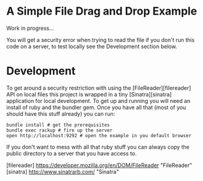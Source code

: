 # A Simple File Drag and Drop Example

Work in progress...

You will get a security error when trying to read the file if you don't run this code on a server, to test locally see the Development section below.

# Development

To get around a security restriction with using the [FileReader][filereader] API on local files this project is wrapped in a tiny [Sinatra][sinatra] application for local development. To get up and running you will need an install of ruby and the bundler gem. Once you have all that (most of you should have this stuff already) you can run:

    bundle install # get the prerequisites
    bundle exec rackup # fire up the server
    open http://localhost:9292 # open the example in you default browser

If you don't want to mess with all that ruby stuff you can always copy the public directory to a server that you have access to.

[filereader] https://developer.mozilla.org/en/DOM/FileReader "FileReader"
[sinatra] http://www.sinatrarb.com/ "Sinatra"
